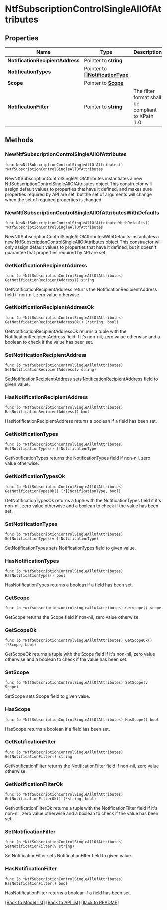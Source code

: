 # NtfSubscriptionControlSingleAllOfAttributes

## Properties

Name | Type | Description | Notes
------------ | ------------- | ------------- | -------------
**NotificationRecipientAddress** | Pointer to **string** |  | [optional] 
**NotificationTypes** | Pointer to [**[]NotificationType**](NotificationType.md) |  | [optional] 
**Scope** | Pointer to [**Scope**](Scope.md) |  | [optional] 
**NotificationFilter** | Pointer to **string** | The filter format shall be compliant to XPath 1.0. | [optional] 

## Methods

### NewNtfSubscriptionControlSingleAllOfAttributes

`func NewNtfSubscriptionControlSingleAllOfAttributes() *NtfSubscriptionControlSingleAllOfAttributes`

NewNtfSubscriptionControlSingleAllOfAttributes instantiates a new NtfSubscriptionControlSingleAllOfAttributes object
This constructor will assign default values to properties that have it defined,
and makes sure properties required by API are set, but the set of arguments
will change when the set of required properties is changed

### NewNtfSubscriptionControlSingleAllOfAttributesWithDefaults

`func NewNtfSubscriptionControlSingleAllOfAttributesWithDefaults() *NtfSubscriptionControlSingleAllOfAttributes`

NewNtfSubscriptionControlSingleAllOfAttributesWithDefaults instantiates a new NtfSubscriptionControlSingleAllOfAttributes object
This constructor will only assign default values to properties that have it defined,
but it doesn't guarantee that properties required by API are set

### GetNotificationRecipientAddress

`func (o *NtfSubscriptionControlSingleAllOfAttributes) GetNotificationRecipientAddress() string`

GetNotificationRecipientAddress returns the NotificationRecipientAddress field if non-nil, zero value otherwise.

### GetNotificationRecipientAddressOk

`func (o *NtfSubscriptionControlSingleAllOfAttributes) GetNotificationRecipientAddressOk() (*string, bool)`

GetNotificationRecipientAddressOk returns a tuple with the NotificationRecipientAddress field if it's non-nil, zero value otherwise
and a boolean to check if the value has been set.

### SetNotificationRecipientAddress

`func (o *NtfSubscriptionControlSingleAllOfAttributes) SetNotificationRecipientAddress(v string)`

SetNotificationRecipientAddress sets NotificationRecipientAddress field to given value.

### HasNotificationRecipientAddress

`func (o *NtfSubscriptionControlSingleAllOfAttributes) HasNotificationRecipientAddress() bool`

HasNotificationRecipientAddress returns a boolean if a field has been set.

### GetNotificationTypes

`func (o *NtfSubscriptionControlSingleAllOfAttributes) GetNotificationTypes() []NotificationType`

GetNotificationTypes returns the NotificationTypes field if non-nil, zero value otherwise.

### GetNotificationTypesOk

`func (o *NtfSubscriptionControlSingleAllOfAttributes) GetNotificationTypesOk() (*[]NotificationType, bool)`

GetNotificationTypesOk returns a tuple with the NotificationTypes field if it's non-nil, zero value otherwise
and a boolean to check if the value has been set.

### SetNotificationTypes

`func (o *NtfSubscriptionControlSingleAllOfAttributes) SetNotificationTypes(v []NotificationType)`

SetNotificationTypes sets NotificationTypes field to given value.

### HasNotificationTypes

`func (o *NtfSubscriptionControlSingleAllOfAttributes) HasNotificationTypes() bool`

HasNotificationTypes returns a boolean if a field has been set.

### GetScope

`func (o *NtfSubscriptionControlSingleAllOfAttributes) GetScope() Scope`

GetScope returns the Scope field if non-nil, zero value otherwise.

### GetScopeOk

`func (o *NtfSubscriptionControlSingleAllOfAttributes) GetScopeOk() (*Scope, bool)`

GetScopeOk returns a tuple with the Scope field if it's non-nil, zero value otherwise
and a boolean to check if the value has been set.

### SetScope

`func (o *NtfSubscriptionControlSingleAllOfAttributes) SetScope(v Scope)`

SetScope sets Scope field to given value.

### HasScope

`func (o *NtfSubscriptionControlSingleAllOfAttributes) HasScope() bool`

HasScope returns a boolean if a field has been set.

### GetNotificationFilter

`func (o *NtfSubscriptionControlSingleAllOfAttributes) GetNotificationFilter() string`

GetNotificationFilter returns the NotificationFilter field if non-nil, zero value otherwise.

### GetNotificationFilterOk

`func (o *NtfSubscriptionControlSingleAllOfAttributes) GetNotificationFilterOk() (*string, bool)`

GetNotificationFilterOk returns a tuple with the NotificationFilter field if it's non-nil, zero value otherwise
and a boolean to check if the value has been set.

### SetNotificationFilter

`func (o *NtfSubscriptionControlSingleAllOfAttributes) SetNotificationFilter(v string)`

SetNotificationFilter sets NotificationFilter field to given value.

### HasNotificationFilter

`func (o *NtfSubscriptionControlSingleAllOfAttributes) HasNotificationFilter() bool`

HasNotificationFilter returns a boolean if a field has been set.


[[Back to Model list]](../README.md#documentation-for-models) [[Back to API list]](../README.md#documentation-for-api-endpoints) [[Back to README]](../README.md)


